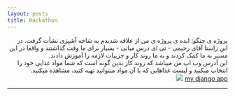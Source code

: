 ```yaml
---
layout: posts
title: Hackathon 
---
```

<div dir="rtl">


پروژه ی جنگو:
ایده ی پروژه ی من از علاقه شدیدم به شاخه آشپزی نشأت گرفت.
 در این راستا آقای رحیمی - تی ای درس مبانی - بسیار برای ما وقت گذاشتند و واقعا در این مسیر به ما کمک کردند و به ما روند کار و جزییات لازمه را آموزش دادند.
<br>
این آدرس وب اپ من میباشد که روند کار بدین گونه است که شما مواد غذایی خود را انتخاب میکنید و لیست غذاهایی که با آن مواد میتوانید تهیه کنید، مشاهده میکنید.
<br>
<a href="http://98521459.pythonanywhere.com/">my django app</a> 
<img src = "\images\first.jpg" >

</div>

---

